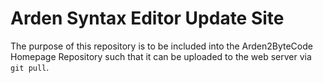 # Arden Syntax Editor Update Site

The purpose of this repository is to be included into the Arden2ByteCode
Homepage Repository such that it can be uploaded to the web server via
`git pull`.